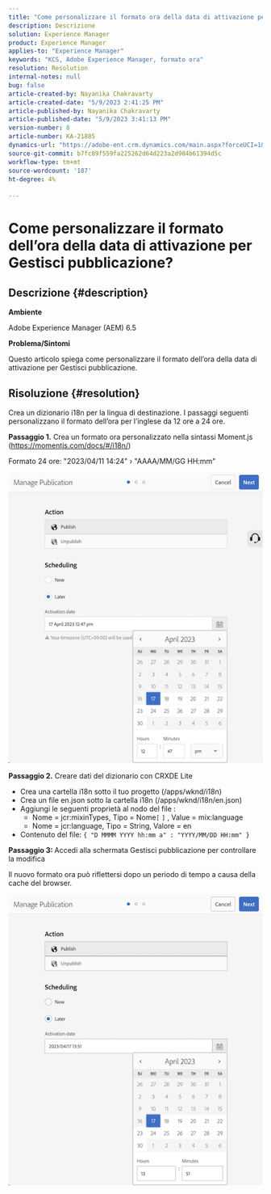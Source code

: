```yaml
---
title: "Come personalizzare il formato ora della data di attivazione per Gestisci pubblicazione?"
description: Descrizione
solution: Experience Manager
product: Experience Manager
applies-to: "Experience Manager"
keywords: "KCS, Adobe Experience Manager, formato ora"
resolution: Resolution
internal-notes: null
bug: false
article-created-by: Nayanika Chakravarty
article-created-date: "5/9/2023 2:41:25 PM"
article-published-by: Nayanika Chakravarty
article-published-date: "5/9/2023 3:41:13 PM"
version-number: 8
article-number: KA-21885
dynamics-url: "https://adobe-ent.crm.dynamics.com/main.aspx?forceUCI=1&pagetype=entityrecord&etn=knowledgearticle&id=ceaf3091-77ee-ed11-8849-6045bd006079"
source-git-commit: b7fc89f559fa225262d64d223a2d984b61394d5c
workflow-type: tm+mt
source-wordcount: '187'
ht-degree: 4%

---
```


# Come personalizzare il formato dell’ora della data di attivazione per Gestisci pubblicazione?

## Descrizione {#description}


<b>Ambiente</b>

Adobe Experience Manager (AEM) 6.5

<b>Problema/Sintomi</b>

Questo articolo spiega come personalizzare il formato dell’ora della data di attivazione per Gestisci pubblicazione.


## Risoluzione {#resolution}


Crea un dizionario i18n per la lingua di destinazione. I passaggi seguenti personalizzano il formato dell’ora per l’inglese da 12 ore a 24 ore.

<b>Passaggio 1.</b> Crea un formato ora personalizzato nella sintassi Moment.js (https://momentjs.com/docs/#/i18n/)

Formato 24 ore: &quot;2023/04/11 14:24&quot; › &quot;AAAA/MM/GG HH:mm&quot;

![](assets/d14c64e9-53de-ed11-a7c7-6045bd006268.png)

<b>Passaggio 2.</b> Creare dati del dizionario con CRXDE Lite

- Crea una cartella i18n sotto il tuo progetto (/apps/wknd/i18n)
- Crea un file en.json sotto la cartella i18n (/apps/wknd/i18n/en.json)
- Aggiungi le seguenti proprietà al nodo del file :
   - Nome = jcr:mixinTypes, Tipo = Nome`[` `]` , Value = mix:language
   - Nome = jcr:language, Tipo = String, Valore = en
- Contenuto del file: `{ "D MMMM YYYY hh:mm a" : "YYYY/MM/DD HH:mm" }`


<b>Passaggio 3: </b> Accedi alla schermata Gestisci pubblicazione per controllare la modifica

Il nuovo formato ora può riflettersi dopo un periodo di tempo a causa della cache del browser.

![](assets/25f363ef-53de-ed11-a7c7-6045bd006268.png)
